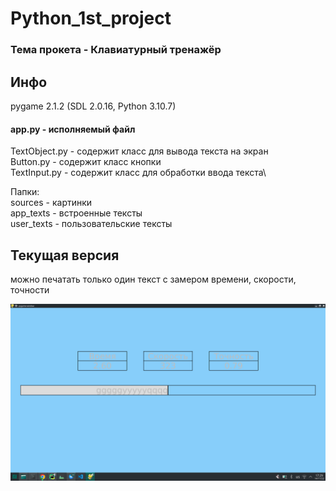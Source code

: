 # Python_1st_project

### Тема прокета - Клавиатурный тренажёр

## Инфо

pygame 2.1.2 (SDL 2.0.16, Python 3.10.7)

#### app.py - исполняемый файл

TextObject.py - содержит класс для вывода текста на экран\
Button.py - содержит класс кнопки\
TextInput.py - содержит класс для обработки ввода текста\

Папки:\
sources - картинки \
app_texts - встроенные тексты\
user_texts - пользовательские тексты

## Текущая версия

можно печатать только один текст с замером времени, скорости, точности

![Screenshot](sources/Screenshot_20221114_172919.png)

